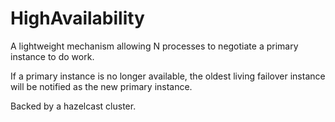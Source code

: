 # HighAvailability

A lightweight mechanism allowing N processes to negotiate a primary instance to do work. 

If a primary instance is no longer available, the oldest living failover instance will be notified as the new primary instance.

Backed by a hazelcast cluster.
